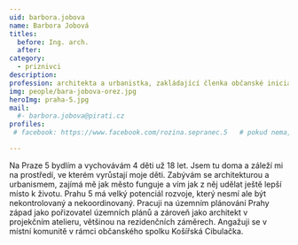 ```yaml
---
uid: barbora.jobova
name: Barbora Jobová
titles:
  before: Ing. arch.
  after:
category:
  - priznivci
description: 
profession: architekta a urbanistka, zakládající členka občanské iniciativy Košířská Cibulačka
img: people/bara-jobova-orez.jpg
heroImg: praha-5.jpg
mail:
  #- barbora.jobova@pirati.cz
profiles:
 # facebook: https://www.facebook.com/rozina.sepranec.5   # pokud nema, staci smazat tuto radku

---
```


Na Praze 5 bydlím  a vychovávám 4 děti už 18 let. Jsem tu doma a záleží mi na prostředí, ve kterém vyrůstají moje děti. Zabývám se architekturou a urbanismem, zajímá mě jak město funguje a vím jak z něj udělat ještě lepší místo k životu. Prahu 5 má velký potenciál rozvoje, který nesmí ale být nekontrolovaný a nekoordinovaný. Pracuji na územním plánování Prahy západ jako pořizovatel územních plánů a zároveň jako architekt v projekčním atelieru, většinou na rezidenčních záměrech. Angažuji se v místní komunitě v rámci občanského spolku Košířská Cibulačka.
